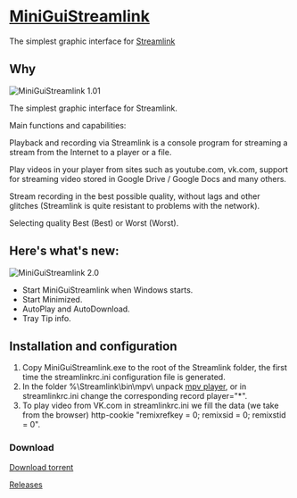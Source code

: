 # [MiniGuiStreamlink](https://alexandr1235.github.io/MiniGuiStreamlink/)
The simplest graphic interface for [Streamlink](https://streamlink.github.io/)

## Why

![MiniGuiStreamlink 1.01](https://user-images.githubusercontent.com/37623528/37718469-67d78ec2-2d2b-11e8-9e43-a743428db747.jpg)
  
  The simplest graphic interface for Streamlink.
  
  Main functions and capabilities:
  
  Playback and recording via Streamlink is a console program for streaming a stream from the Internet to a player or a file.
  
  Play videos in your player from sites such as youtube.com, vk.com, support for streaming video stored in Google Drive / Google Docs and many others.
  
  Stream recording in the best possible quality, without lags and other glitches (Streamlink is quite resistant to problems with the network).

Selecting quality Best (Best) or Worst (Worst).
## Here's what's new:
![MiniGuiStreamlink 2.0](https://user-images.githubusercontent.com/37623528/37927243-390eef02-3142-11e8-8e99-a9a2f0db75a8.jpg)

 - Start MiniGuiStreamlink when Windows starts.
 - Start Minimized.
 - AutoPlay and AutoDownload.
 - Tray Tip info.

## Installation and configuration
  
  1. Copy MiniGuiStreamlink.exe to the root of the Streamlink folder, the first time the streamlinkrc.ini configuration file is generated.
  2. In the folder %\Streamlink\bin\mpv\ unpack [mpv player](https://anonym.to/?https://mpv.io/installation/), or in streamlinkrc.ini change the corresponding record player="*".  
  3. To play video from VK.com in streamlinkrc.ini we fill the data (we take from the browser) http-cookie "remixrefkey = 0; remixsid = 0; remixstid = 0".
  
### Download

[Download torrent](https://github.com/Alexandr1235/MiniGuiStreamlink/blob/master/Streamlink.torrent)

[Releases](https://github.com/Alexandr1235/MiniGuiStreamlink/releases)
